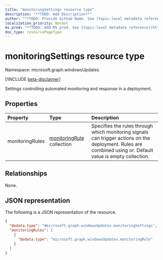```yaml
---
title: "monitoringSettings resource type"
description: "**TODO: Add Description**"
author: "**TODO: Provide Github Name. See [topic-level metadata reference](https://msgo.azurewebsites.net/add/document/guidelines/metadata.html#topic-level-metadata)**"
localization_priority: Normal
ms.prod: "**TODO: Add MS prod. See [topic-level metadata reference](https://msgo.azurewebsites.net/add/document/guidelines/metadata.html#topic-level-metadata)**"
doc_type: resourcePageType
---
```


# monitoringSettings resource type

Namespace: microsoft.graph.windowsUpdates

[!INCLUDE [beta-disclaimer](../../includes/beta-disclaimer.md)]

Settings controlling automated monitoring and response in a deployment.

## Properties
|Property|Type|Description|
|:---|:---|:---|
|monitoringRules|[monitoringRule](../resources/windowsupdates-monitoringrule.md) collection|Specifies the rules through which monitoring signals can trigger actions on the deployment. Rules are combined using or. Default value is empty collection.|

## Relationships
None.

## JSON representation
The following is a JSON representation of the resource.
<!-- {
  "blockType": "resource",
  "@odata.type": "microsoft.graph.windowsUpdates.monitoringSettings"
}
-->
``` json
{
  "@odata.type": "#microsoft.graph.windowsUpdates.monitoringSettings",
  "monitoringRules": [
    {
      "@odata.type": "microsoft.graph.windowsUpdates.monitoringRule"
    }
  ]
}
```

